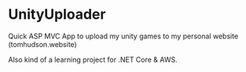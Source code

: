 # UnityUploader
<p>
Quick ASP MVC App to upload my unity games to my personal website (tomhudson.website)
</p>

<p>
Also kind of a learning project for .NET Core & AWS. 
</p>


